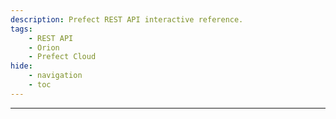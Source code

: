 ```yaml
---
description: Prefect REST API interactive reference.
tags:
    - REST API
    - Orion
    - Prefect Cloud
hide:
    - navigation
    - toc
---
```


<hr>

<div id="redoc-container"></div>
<script src="https://cdn.redoc.ly/redoc/latest/bundles/redoc.standalone.js"> </script>
<script>
    Redoc.init('../rest-api/schema.json', {
        scrollYOffset: 50,
    }, document.getElementById('redoc-container'))
</script>
